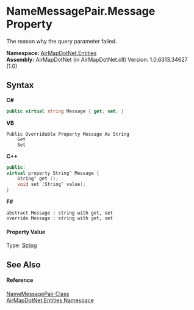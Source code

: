# NameMessagePair.Message Property 
 

The reason why the query parameter failed.

**Namespace:**&nbsp;<a href="98571a09-2783-53ee-6a50-029c1c8ea39b">AirMapDotNet.Entities</a><br />**Assembly:**&nbsp;AirMapDotNet (in AirMapDotNet.dll) Version: 1.0.6313.34627 (1.0)

## Syntax

**C#**<br />
``` C#
public virtual string Message { get; set; }
```

**VB**<br />
``` VB
Public Overridable Property Message As String
	Get
	Set
```

**C++**<br />
``` C++
public:
virtual property String^ Message {
	String^ get ();
	void set (String^ value);
}
```

**F#**<br />
``` F#
abstract Message : string with get, set
override Message : string with get, set
```


#### Property Value
Type: <a href="http://msdn2.microsoft.com/en-us/library/s1wwdcbf" target="_blank">String</a>

## See Also


#### Reference
<a href="94458f9d-c039-b988-58b1-87334a17013a">NameMessagePair Class</a><br /><a href="98571a09-2783-53ee-6a50-029c1c8ea39b">AirMapDotNet.Entities Namespace</a><br />